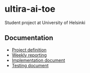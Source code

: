 # ultira-ai-toe
Student project at University of Helsinki

## Documentation
* [Project definition](documents/project_definition.md)
* [Weekly reporting](documents/weekly_reporting.md)
* [Implementation document](documents/implementation.md)
* [Testing document](documents/project_testing.md)
